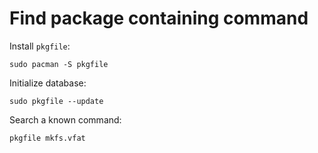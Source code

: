 # Find package containing command

Install `pkgfile`:

```
sudo pacman -S pkgfile
```

Initialize database:

```
sudo pkgfile --update
```

Search a known command:

```
pkgfile mkfs.vfat
```
